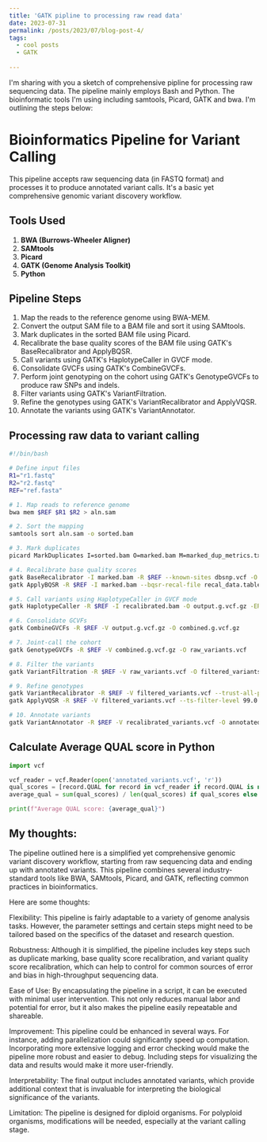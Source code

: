 ```yaml
---
title: 'GATK pipline to processing raw read data'
date: 2023-07-31
permalink: /posts/2023/07/blog-post-4/
tags:
  - cool posts
  - GATK
  
---
```


I'm sharing with you a sketch of comprehensive pipline for processing raw sequencing data. 
The pipeline mainly employs Bash and Python. The bioinformatic tools I'm using including samtools, Picard, GATK and bwa. I'm outlining the steps below:


# Bioinformatics Pipeline for Variant Calling

This pipeline accepts raw sequencing data (in FASTQ format) and processes it to produce annotated variant calls. It's a basic yet comprehensive genomic variant discovery workflow.

## Tools Used

1. **BWA (Burrows-Wheeler Aligner)** 
2. **SAMtools**
3. **Picard**
4. **GATK (Genome Analysis Toolkit)**
5. **Python**

## Pipeline Steps

1. Map the reads to the reference genome using BWA-MEM.
2. Convert the output SAM file to a BAM file and sort it using SAMtools.
3. Mark duplicates in the sorted BAM file using Picard.
4. Recalibrate the base quality scores of the BAM file using GATK's BaseRecalibrator and ApplyBQSR.
5. Call variants using GATK's HaplotypeCaller in GVCF mode.
6. Consolidate GVCFs using GATK's CombineGVCFs.
7. Perform joint genotyping on the cohort using GATK's GenotypeGVCFs to produce raw SNPs and indels.
8. Filter variants using GATK's VariantFiltration.
9. Refine the genotypes using GATK's VariantRecalibrator and ApplyVQSR.
10. Annotate the variants using GATK's VariantAnnotator.

## Processing raw data to variant calling
```bash
#!/bin/bash

# Define input files
R1="r1.fastq"
R2="r2.fastq"
REF="ref.fasta"

# 1. Map reads to reference genome
bwa mem $REF $R1 $R2 > aln.sam

# 2. Sort the mapping
samtools sort aln.sam -o sorted.bam

# 3. Mark duplicates
picard MarkDuplicates I=sorted.bam O=marked.bam M=marked_dup_metrics.txt

# 4. Recalibrate base quality scores
gatk BaseRecalibrator -I marked.bam -R $REF --known-sites dbsnp.vcf -O recal_data.table
gatk ApplyBQSR -R $REF -I marked.bam --bqsr-recal-file recal_data.table -O recalibrated.bam

# 5. Call variants using HaplotypeCaller in GVCF mode
gatk HaplotypeCaller -R $REF -I recalibrated.bam -O output.g.vcf.gz -ERC GVCF

# 6. Consolidate GCVFs
gatk CombineGVCFs -R $REF -V output.g.vcf.gz -O combined.g.vcf.gz

# 7. Joint-call the cohort
gatk GenotypeGVCFs -R $REF -V combined.g.vcf.gz -O raw_variants.vcf

# 8. Filter the variants
gatk VariantFiltration -R $REF -V raw_variants.vcf -O filtered_variants.vcf --filter-expression "QD < 2.0 || FS > 60.0 || MQ < 40.0" --filter-name "my_snp_filter"

# 9. Refine genotypes
gatk VariantRecalibrator -R $REF -V filtered_variants.vcf --trust-all-polymorphic -O recalibration_report.grp
gatk ApplyVQSR -R $REF -V filtered_variants.vcf --ts-filter-level 99.0 -O recalibrated_variants.vcf --recal-file recalibration_report.grp

# 10. Annotate variants
gatk VariantAnnotator -R $REF -V recalibrated_variants.vcf -O annotated_variants.vcf
```
## Calculate Average QUAL score in Python

```python
import vcf

vcf_reader = vcf.Reader(open('annotated_variants.vcf', 'r'))
qual_scores = [record.QUAL for record in vcf_reader if record.QUAL is not None]
average_qual = sum(qual_scores) / len(qual_scores) if qual_scores else 0

print(f"Average QUAL score: {average_qual}")
```
## My thoughts:
The pipeline outlined here is a simplified yet comprehensive genomic variant discovery workflow, starting from raw sequencing data and ending up with annotated variants. This pipeline combines several industry-standard tools like BWA, SAMtools, Picard, and GATK, reflecting common practices in bioinformatics.

Here are some thoughts:

Flexibility: This pipeline is fairly adaptable to a variety of genome analysis tasks. However, the parameter settings and certain steps might need to be tailored based on the specifics of the dataset and research question.

Robustness: Although it is simplified, the pipeline includes key steps such as duplicate marking, base quality score recalibration, and variant quality score recalibration, which can help to control for common sources of error and bias in high-throughput sequencing data.

Ease of Use: By encapsulating the pipeline in a script, it can be executed with minimal user intervention. This not only reduces manual labor and potential for error, but it also makes the pipeline easily repeatable and shareable.

Improvement: This pipeline could be enhanced in several ways. For instance, adding parallelization could significantly speed up computation. Incorporating more extensive logging and error checking would make the pipeline more robust and easier to debug. Including steps for visualizing the data and results would make it more user-friendly.

Interpretability: The final output includes annotated variants, which provide additional context that is invaluable for interpreting the biological significance of the variants.

Limitation: The pipeline is designed for diploid organisms. For polyploid organisms, modifications will be needed, especially at the variant calling stage.




